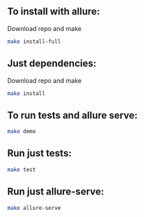 ## To install with allure:
Download repo and make
```bash
make install-full
```

## Just dependencies:
Download repo and make
```bash
make install
```

## To run tests and allure serve:
```bash
make demo
```

## Run just tests:
```bash
make test
```

## Run just allure-serve:
```bash
make allure-serve
```

